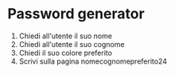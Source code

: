 Password generator
===
1. Chiedi all'utente il suo nome
2. Chiedi all'utente il suo cognome
3. Chiedi il suo colore preferito
4. Scrivi sulla pagina nomecognomepreferito24
